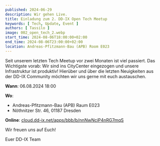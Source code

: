 ```yaml
---
published: 2024-06-29
description: Wir gehen Live.
title: Einladung zum 2. DD-IX Open Tech Meetup
keywords: [ Tech, Update, Event ]
authors: [ Tassilo ]
image: 002_open_tech_2.webp
start_time: 2024-08-06T18:00:00+02:00
end_time: 2024-08-06T23:00:00+02:00
location: Andreas-Pfitzmann-Bau (APB) Room E023 
---
```


Seit unserem letzten Tech Meetup vor zwei Monaten ist viel passiert. Das Wichtigste vorab: Wir sind ins 
CityCenter eingezogen und unsere Infrastruktur ist produktiv! Hierüber und über die letzten Neuigkeiten 
aus der DD-IX Community möchten wir uns gerne mit euch austauschen.

**Wann**: 06.08.2024 18:00

**Wo**: 

  - Andreas-Pfitzmann-Bau (APB) Raum E023
  - Nöthnitzer Str. 46, 01187 Dresden

**Online**: [cloud.dd-ix.net/apps/bbb/b/nnNwNciP4nRG7mqS](https://cloud.dd-ix.net/apps/bbb/b/nnNwNciP4nRG7mqS)

Wir freuen uns auf Euch!

Euer DD-IX Team
